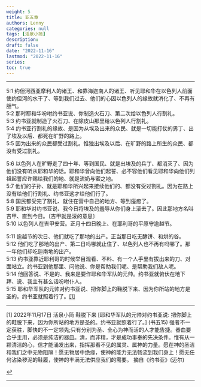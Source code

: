 ```yaml
---
weight: 5
title: 亚五章
authors: Lenny
categories: null
tags: [活泉小简]
description: 
draft: false
date: "2022-11-16"
lastmod: "2022-11-16"
series:
toc: true
---
```



<!--more-->
---

5:1 约但河西亚摩利人的诸王、和靠海迦南人的诸王、听见耶和华在以色列人前面使约但河的水干了、等到我们过去、他们的心因以色列人的缘故就消化了、不再有胆气。  
5:2 那时耶和华吩咐约书亚说、你制造火石刀、第二次给以色列人行割礼。  
5:3 约书亚就制造了火石刀、在除皮山那里给以色列人行割礼。  
5:4 约书亚行割礼的缘故、是因为从埃及出来的众民、就是一切能打仗的男丁、出了埃及以后、都死在旷野的路上。  
5:5 因为出来的众民都受过割礼。惟独出埃及以后、在旷野的路上所生的众民、都没有受过割礼。  

5:6 以色列人在旷野走了四十年、等到国民、就是出埃及的兵丁、都消灭了、因为他们没有听从耶和华的话。耶和华曾向他们起誓、必不容他们看见耶和华向他们列祖起誓应许赐给我们的地、就是流奶与蜜之地。  
5:7 他们的子孙、就是耶和华所兴起来接续他们的、都没有受过割礼。因为在路上没有给他们行割礼、约书亚这才给他们行了。  
5:8 国民都受完了割礼、就住在营中自己的地方、等到痊癒了。  
5:9 耶和华对约书亚说、我今日将埃及的羞辱从你们身上滚去了。因此那地方名叫吉甲、直到今日。〔吉甲就是滚的意思〕  
5:10 以色列人在吉甲安营。正月十四日晚上、在耶利哥的平原守逾越节。  

5:11 逾越节的次日、他们就吃了那地的出产。正当那日吃无酵饼、和烘的谷。  
5:12 他们吃了那地的出产、第二日吗哪就止住了、以色列人也不再有吗哪了。那一年他们却吃迦南地的出产。  
5:13 约书亚靠近耶利哥的时候举目观看、不料、有一个人手里有拔出来的刀、对面站立。约书亚到他那里、问他说、你是帮助我们呢、是帮助我们敌人呢。  
5:14 他回答说、不是的、我来是要作耶和华军队的元帅。约书亚就俯伏在地下拜、说、我主有甚么话吩咐仆人。  
5:15 耶和华军队的元帅对约书亚说、把你脚上的鞋脱下来、因为你所站的地方是圣的。约书亚就照着行了。<a id="1_ref" href = "#1">[1]</a>  

---

<p id="1">[1]  
2022年11月17日  
活泉小简  
鞋脱下来  
[耶和华军队的元帅对约书亚说: 把你脚上的鞋脱下来，因为你所站的地方是圣的。约书亚就照着行了。] (书五15)  
强者不一定获胜，脚快的不一定领先;只有分别为圣、全心为神而活的人才能告捷。器血要合乎主用，必须是纯洁的器皿。清，而非精，才是成功事奉的先决条件。惟有从一颗清洁的心，信才能涌发出来，指挥那看不见的属灵、属神的力量。愿在神的圣洁和我们之中无物阻隔！愿无物居中绝缘，使神的能力无法畅流到我们身上！愿无任何沾染秽泥的鞋履，使神的丰满无法供应我们的需要。  
摘自《约书亚》(迈尔)  


<a href="#1_ref">&#8617;</a></p>

---

<script>
    var refTagger = {
        settings: {
            bibleVersion: "hlybblsmpshndtn" /*'KJV'*/
        }
    }; 

    (function(d, t) {
        var n=d.querySelector('[nonce]');
        refTagger.settings.nonce = n && (n.nonce||n.getAttribute('nonce'));
        var g = d.createElement(t), s = d.getElementsByTagName(t)[0];
        g.src = 'https://api.reftagger.com/v2/RefTagger.js';
        g.nonce = refTagger.settings.nonce;
        s.parentNode.insertBefore(g, s);
    }(document, 'script'));
</script>